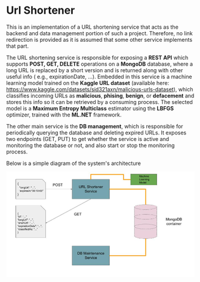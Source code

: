# Url Shortener

This is an implementation of a URL shortening service that acts as the backend and data management portion of such a project. Therefore, no link redirection is provided as it is assumed that some other service implements that part. 

The URL shortening service is responsible for exposing a **REST API** which supports **POST, GET, DELETE** operations on a **MongoDB** database, where a long URL is replaced by a short version and is returned along with other useful info ( e.g., expirationDate, ...). Embedded in this service is a machine learning model trained on the **Kaggle URL dataset** (available here: https://www.kaggle.com/datasets/sid321axn/malicious-urls-dataset), which classifies incoming URLs as **malicious**, **phising**, **benign**, or **defacement** and stores this info so it can be retrieved by a consuming process. The selected model is a **Maximum Entropy Multiclass** estimator using the **LBFGS** optimizer, trained with the **ML.NET** framework.

The other main service is the **DB management**, which is responsible for periodically querying the database and deleting expired URLs. It exposes two endpoints (GET, PUT) to get whether the service is active and monitoring the database or not, and also start or stop the monitoring process. 

Below is a simple diagram of the system's architecture

<img title="URL Shortener Services" src="/Images/URL_Shortener_Backend.jpg">

